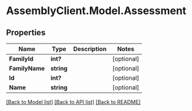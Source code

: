 # AssemblyClient.Model.Assessment
## Properties

Name | Type | Description | Notes
------------ | ------------- | ------------- | -------------
**FamilyId** | **int?** |  | [optional] 
**FamilyName** | **string** |  | [optional] 
**Id** | **int?** |  | [optional] 
**Name** | **string** |  | [optional] 

[[Back to Model list]](../README.md#documentation-for-models) [[Back to API list]](../README.md#documentation-for-api-endpoints) [[Back to README]](../README.md)

